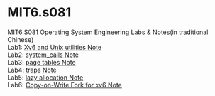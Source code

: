# MIT6.s081
MIT6.S081 Operating System Engineering Labs & Notes(in traditional Chinese)   
Lab1: [Xv6 and Unix utilities Note](https://hackmd.io/@Chang-Chia-Chi/Sy2nHUGtt)    
Lab2: [system_calls Note](https://hackmd.io/@Chang-Chia-Chi/rJUgZ6bqK)      
Lab3: [page tables Note](https://hackmd.io/@Chang-Chia-Chi/rkPuUJVaY)     
Lab4: [traps Note](https://hackmd.io/@Chang-Chia-Chi/ByMQlIzAY)     
Lab5: [lazy allocation Note](https://hackmd.io/@Chang-Chia-Chi/SyVVrPBRt)     
Lab6: [Copy-on-Write Fork for xv6 Note](https://hackmd.io/@Chang-Chia-Chi/BkMAP0Hk5)     
